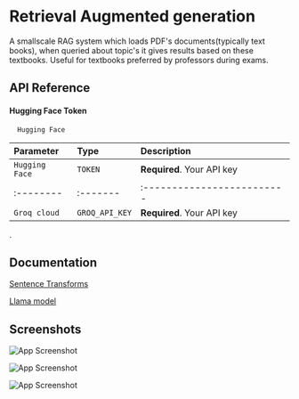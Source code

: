 
# Retrieval Augmented generation

A smallscale RAG system which loads PDF's documents(typically text books), when queried about topic's it gives results based on these textbooks. Useful for textbooks preferred by professors during exams. 


## API Reference

#### Hugging Face Token

```http
  Hugging Face
```

| Parameter | Type     | Description                |
| :-------- | :------- | :------------------------- |
| `Hugging Face` | `TOKEN` | **Required**. Your API key |
| :-------- | :------- | :------------------------- |
| `Groq cloud` | `GROQ_API_KEY` | **Required**. Your API key |

.


## Documentation

[Sentence Transforms](https://huggingface.co/sentence-transformers/all-mpnet-base-v2)

[Llama model](https://huggingface.co/meta-llama/Llama-2-7b-chat-hf)


## Screenshots

![App Screenshot](https://github.com/Immortal-Pi/LLM-using-Llamaindex-and-Llama2/blob/main/outputScreenshots/1.png)

![App Screenshot](https://github.com/Immortal-Pi/LLM-using-Llamaindex-and-Llama2/blob/main/outputScreenshots/2.png)

![App Screenshot](https://github.com/Immortal-Pi/LLM-using-Llamaindex-and-Llama2/blob/main/outputScreenshots/2.png)

